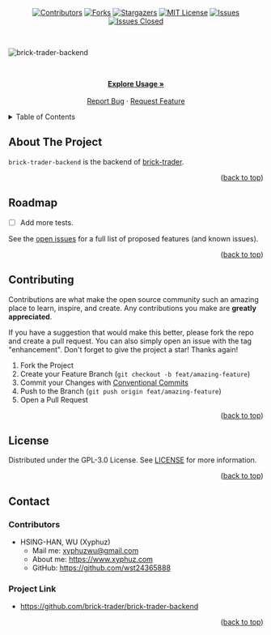 <div id="top"></div>

<!-- PROJECT SHIELDS -->

[<div align="center"> ![Contributors][contributors-shield]][contributors-url]
[![Forks][forks-shield]][forks-url]
[![Stargazers][stars-shield]][stars-url]
[![MIT License][license-shield]][license-url]
[![Issues][issues-shield]][issues-url]
[![Issues Closed][issues-closed-shield]</div>][issues-closed-url]

<br />

<!-- PROJECT LOGO -->

![brick-trader-backend](https://socialify.git.ci/brick-trader/brick-trader-backend/image?font=KoHo&name=1&owner=1&pattern=Circuit%20Board&theme=Light&description=1)

<br />
<div align="center">
<p align="center">
    <a href="https://github.com/brick-trader/brick-trader-frontend"><strong>Explore Usage »</strong></a>
    <br />
    <br />
    <a href="https://github.com/brick-trader/brick-trader-backend/issues">Report Bug</a>
    ·
    <a href="https://github.com/brick-trader/brick-trader-backend/issues">Request Feature</a>
  </p>
</div>

<!-- TABLE OF CONTENTS -->

<details>
  <summary>Table of Contents</summary>
  <ol>
    <li><a href="#about-the-project">About The Project</a></li>
    <li><a href="#roadmap">Roadmap</a></li>
    <li><a href="#contributing">Contributing</a></li>
    <li><a href="#license">License</a></li>
    <li><a href="#contact">Contact</a></li>
  </ol>
</details>

<!-- ABOUT THE PROJECT -->

## About The Project

`brick-trader-backend` is the backend of [brick-trader](https://github.com/brick-trader/brick-trader-frontend).

<p align="right">(<a href="#top">back to top</a>)</p>

<!-- ROADMAP -->

## Roadmap

- [ ] Add more tests.

See the [open issues](https://github.com/brick-trader/brick-trader-backend/issues)
for a full list of proposed features (and known issues).

<p align="right">(<a href="#top">back to top</a>)</p>

<!-- CONTRIBUTING -->

## Contributing

Contributions are what make the open source community such an amazing place to
learn, inspire, and create. Any contributions you make are **greatly
appreciated**.

If you have a suggestion that would make this better, please fork the repo and
create a pull request. You can also simply open an issue with the tag
"enhancement". Don't forget to give the project a star! Thanks again!

1. Fork the Project
2. Create your Feature Branch (`git checkout -b feat/amazing-feature`)
3. Commit your Changes with
   [Conventional Commits](https://www.conventionalcommits.org/en/v1.0.0/)
4. Push to the Branch (`git push origin feat/amazing-feature`)
5. Open a Pull Request

<p align="right">(<a href="#top">back to top</a>)</p>

<!-- LICENSE -->

## License

Distributed under the GPL-3.0 License. See
[LICENSE](https://github.com/brick-trader/brick-trader-backend/blob/main/LICENSE)
for more information.

<p align="right">(<a href="#top">back to top</a>)</p>

<!-- CONTACT -->

## Contact

### Contributors

- HSING-HAN, WU (Xyphuz)
  - Mail me: <xyphuzwu@gmail.com>
  - About me: <https://www.xyphuz.com>
  - GitHub: <https://github.com/wst24365888>

### Project Link

- <https://github.com/brick-trader/brick-trader-backend>

<p align="right">(<a href="#top">back to top</a>)</p>

[contributors-shield]: https://img.shields.io/github/contributors/brick-trader/brick-trader-backend.svg?style=for-the-badge
[contributors-url]: https://github.com/brick-trader/brick-trader-backend/graphs/contributors
[forks-shield]: https://img.shields.io/github/forks/brick-trader/brick-trader-backend.svg?style=for-the-badge
[forks-url]: https://github.com/brick-trader/brick-trader-backend/network/members
[stars-shield]: https://img.shields.io/github/stars/brick-trader/brick-trader-backend.svg?style=for-the-badge
[stars-url]: https://github.com/brick-trader/brick-trader-backend/stargazers
[issues-shield]: https://img.shields.io/github/issues/brick-trader/brick-trader-backend.svg?style=for-the-badge
[issues-url]: https://github.com/brick-trader/brick-trader-backend/issues
[issues-closed-shield]: https://img.shields.io/github/issues-closed/brick-trader/brick-trader-backend.svg?style=for-the-badge
[issues-closed-url]: https://github.com/brick-trader/brick-trader-backend/issues?q=is%3Aissue+is%3Aclosed
[license-shield]: https://img.shields.io/github/license/brick-trader/brick-trader-backend.svg?style=for-the-badge
[license-url]: https://github.com/brick-trader/brick-trader-backend/blob/main/LICENSE